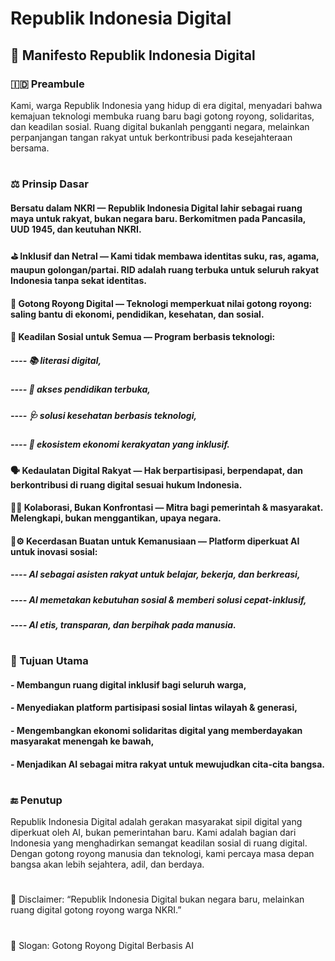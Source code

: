# Republik Indonesia Digital

📜 Manifesto Republik Indonesia Digital
---------------------------------------
### 🇮🇩 Preambule
Kami, warga Republik Indonesia yang hidup di era digital, menyadari bahwa kemajuan teknologi membuka ruang baru bagi gotong royong, solidaritas, dan keadilan sosial. Ruang digital bukanlah pengganti negara, melainkan perpanjangan tangan rakyat untuk berkontribusi pada kesejahteraan bersama.
#
### ⚖️ Prinsip Dasar
#### Bersatu dalam NKRI — Republik Indonesia Digital lahir sebagai ruang maya untuk rakyat, bukan negara baru. Berkomitmen pada Pancasila, UUD 1945, dan keutuhan NKRI.
#### ⛳️ Inklusif dan Netral — Kami tidak membawa identitas suku, ras, agama, maupun golongan/partai. RID adalah ruang terbuka untuk seluruh rakyat Indonesia tanpa sekat identitas.
#### 🤝 Gotong Royong Digital — Teknologi memperkuat nilai gotong royong: saling bantu di ekonomi, pendidikan, kesehatan, dan sosial.
#### 🎯 Keadilan Sosial untuk Semua — Program berbasis teknologi:
##### ---- 📚 literasi digital,
##### ---- 🏫 akses pendidikan terbuka,
##### ---- 🩺 solusi kesehatan berbasis teknologi,
##### ---- 🧩 ekosistem ekonomi kerakyatan yang inklusif.
#### 🗣️ Kedaulatan Digital Rakyat — Hak berpartisipasi, berpendapat, dan berkontribusi di ruang digital sesuai hukum Indonesia.
#### 🤝🤝 Kolaborasi, Bukan Konfrontasi — Mitra bagi pemerintah & masyarakat. Melengkapi, bukan menggantikan, upaya negara.
#### 🧠⚙️ Kecerdasan Buatan untuk Kemanusiaan — Platform diperkuat AI untuk inovasi sosial:
##### ---- AI sebagai asisten rakyat untuk belajar, bekerja, dan berkreasi,
##### ---- AI memetakan kebutuhan sosial & memberi solusi cepat-inklusif,
##### ---- AI etis, transparan, dan berpihak pada manusia.
#
### 🎯 Tujuan Utama
#### - Membangun ruang digital inklusif bagi seluruh warga,
#### - Menyediakan platform partisipasi sosial lintas wilayah & generasi,
#### - Mengembangkan ekonomi solidaritas digital yang memberdayakan masyarakat menengah ke bawah,
#### - Menjadikan AI sebagai mitra rakyat untuk mewujudkan cita-cita bangsa.
#
### 🔚 Penutup
Republik Indonesia Digital adalah gerakan masyarakat sipil digital yang diperkuat oleh AI, bukan pemerintahan baru. Kami adalah bagian dari Indonesia yang menghadirkan semangat keadilan sosial di ruang digital. Dengan gotong royong manusia dan teknologi, kami percaya masa depan bangsa akan lebih sejahtera, adil, dan berdaya.
#
📌 Disclaimer: “Republik Indonesia Digital bukan negara baru, melainkan ruang digital gotong royong warga NKRI.”
#
🔖 Slogan: Gotong Royong Digital Berbasis AI
